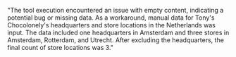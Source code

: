 "The tool execution encountered an issue with empty content, indicating a potential bug or missing data. As a workaround, manual data for Tony's Chocolonely's headquarters and store locations in the Netherlands was input. The data included one headquarters in Amsterdam and three stores in Amsterdam, Rotterdam, and Utrecht. After excluding the headquarters, the final count of store locations was 3."